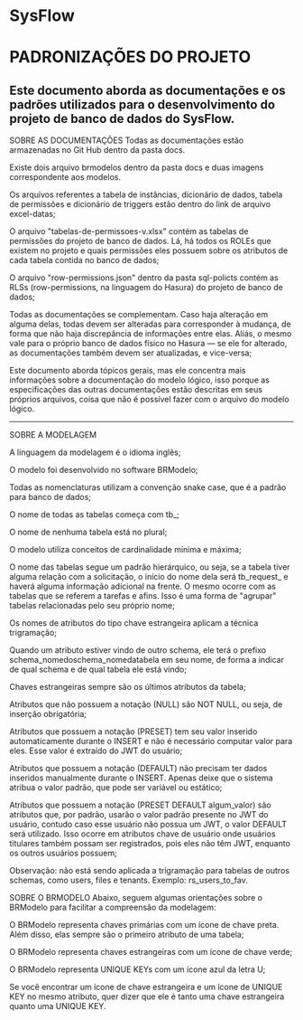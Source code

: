 # SysFlow

# PADRONIZAÇÕES DO PROJETO
Este documento aborda as documentações e os padrões utilizados para o desenvolvimento do projeto de banco de dados do SysFlow.
--- 
SOBRE AS DOCUMENTAÇÕES
Todas as documentações estão armazenadas no Git Hub dentro da pasta docs.

Existe dois arquivo brmodelos dentro da pasta docs e duas imagens correspondente aos modelos.

Os arquivos referentes a tabela de instâncias, dicionário de dados, tabela de permissões e dicionário de triggers estão dentro do link de arquivo excel-datas;

O arquivo "tabelas-de-permissoes-v.xlsx" contém as tabelas de permissões do projeto de banco de dados. Lá, há todos os ROLEs que existem no projeto e quais permissões eles possuem sobre os atributos de cada tabela contida no banco de dados;

O arquivo "row-permissions.json" dentro da pasta sql-policts contém as RLSs (row-permissions, na linguagem do Hasura) do projeto de banco de dados;

Todas as documentações se complementam. Caso haja alteração em alguma delas, todas devem ser alteradas para corresponder à mudança, de forma que não haja discrepância de informações entre elas. Aliás, o mesmo vale para o próprio banco de dados físico no Hasura — se ele for alterado, as documentações também devem ser atualizadas, e vice-versa;

Este documento aborda tópicos gerais, mas ele concentra mais informações sobre a documentação do modelo lógico, isso porque as especificações das outras documentações estão descritas em seus próprios arquivos, coisa que não é possível fazer com o arquivo do modelo lógico.

--- 
SOBRE A MODELAGEM


A linguagem da modelagem é o idioma inglês;

O modelo foi desenvolvido no software BRModelo;

Todas as nomenclaturas utilizam a convenção snake case, que é a padrão para banco de dados;

O nome de todas as tabelas começa com tb_;

O nome de nenhuma tabela está no plural;

O modelo utiliza conceitos de cardinalidade mínima e máxima;

O nome das tabelas segue um padrão hierárquico, ou seja, se a tabela tiver alguma relação com a solicitação, o início do nome dela será tb_request_ e haverá alguma informação adicional na frente. O mesmo ocorre com as tabelas que se referem a tarefas e afins. Isso é uma forma de "agrupar" tabelas relacionadas pelo seu próprio nome;

Os nomes de atributos do tipo chave estrangeira aplicam a técnica trigramação;

Quando um atributo estiver vindo de outro schema, ele terá o prefixo schema_nomedoschema_nomedatabela em seu nome, de forma a indicar de qual schema e de qual tabela ele está vindo;

Chaves estrangeiras sempre são os últimos atributos da tabela;

Atributos que não possuem a notação (NULL) são NOT NULL, ou seja, de inserção obrigatória;

Atributos que possuem a notação (PRESET) tem seu valor inserido automaticamente durante o INSERT e não é necessário computar valor para eles. Esse valor é extraído do JWT do usuário;

Atributos que possuem a notação (DEFAULT) não precisam ter dados inseridos manualmente durante o INSERT. Apenas deixe que o sistema atribua o valor padrão, que pode ser variável ou estático;

Atributos que possuem a notação (PRESET DEFAULT algum_valor) são atributos que, por padrão, usarão o valor padrão presente no JWT do usuário, contudo caso esse usuário não possua um JWT, o valor DEFAULT será utilizado. Isso ocorre em atributos chave de usuário onde usuários titulares também possam ser registrados, pois eles não têm JWT, enquanto os outros usuários possuem;

Observação: não está sendo aplicada a trigramação para tabelas de outros schemas, como users, files e tenants. Exemplo: rs_users_to_fav.

SOBRE O BRMODELO
Abaixo, seguem algumas orientações sobre o BRModelo para facilitar a compreensão da modelagem:

O BRModelo representa chaves primárias com um ícone de chave preta. Além disso, elas sempre são o primeiro atributo de uma tabela;

O BRModelo representa chaves estrangeiras com um ícone de chave verde;

O BRModelo representa UNIQUE KEYs com um ícone azul da letra U;

Se você encontrar um ícone de chave estrangeira e um ícone de UNIQUE KEY no mesmo atributo, quer dizer que ele é tanto uma chave estrangeira quanto uma UNIQUE KEY.
